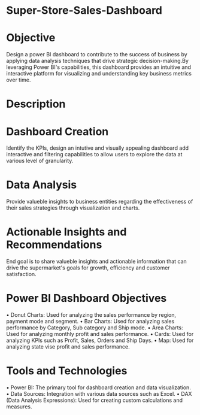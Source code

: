 # Super-Store-Sales-Dashboard
# Objective
Design a power BI dashboard to contribute to the success of business by applying data analysis techniques that drive strategic decision-making.By leveraging Power BI's capabilities, this dashboard provides an intuitive and interactive platform for visualizing and understanding key business metrics over time.
# Description
# Dashboard Creation
Identify the KPIs, design an intutive and visually appealing dashboard add interactive and filtering capabilities to allow users to explore the data at various level of granularity.
# Data Analysis
Provide valueble insights to business entities regarding the effectiveness of their sales strategies through visualization and charts.
# Actionable Insights and Recommendations
End goal is to share valueble insights and actionable information that can drive the supermarket's goals for growth, efficiency and customer satisfaction.
# Power BI Dashboard Objectives
•	Donut Charts: Used for analyzing the sales performance by region, payment mode and segment.
•	Bar Charts: Used for analyzing sales performance by Category, Sub category and Ship mode.
•	Area Charts: Used for analyzing monthly profit and sales performance.
•	Cards: Used for analyzing KPIs such as Profit, Sales, Orders and Ship Days.
•	Map: Used for analyzing state vise profit and sales performance.
  
# Tools and Technologies
•	Power BI: The primary tool for dashboard creation and data visualization.
•	Data Sources: Integration with various data sources such as Excel.
•	DAX (Data Analysis Expressions): Used for creating custom calculations and measures.

